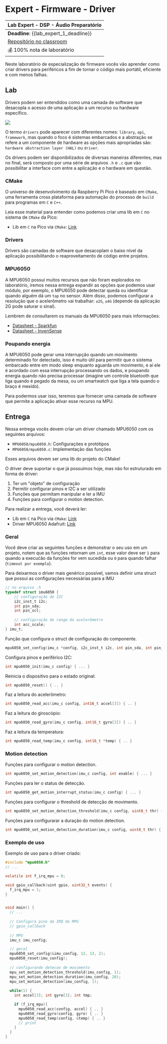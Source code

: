 # Expert - Firmware - Driver

| Lab Expert - DSP - Áudio Preparatório                          |
|----------------------------------------------------------------|
| **Deadline**: {{lab_expert_1_deadline}}                |
| [Repositório no classroom]({{lab_expert_1_classroom}}) |
| 💰 100% nota de laboratório                                            |

Neste laboratório de especialização de firmware vocês vão aprender como criar drivers para periféricos a fim de tornar o código mais portátil, eficiente e com menos falhas.

## Lab

Drivers podem ser entendidos como uma camada de software que desacopla o acesso de uma aplicação a um recurso ou hardware específico.

![](imgs-firmware/driver-layers.png)

O termo `drivers` pode aparecer com diferentes nomes: `library`, `api`, `framework`, mas quando o foco é sistemas embarcados e a abstração se refere a um componente de hardware as opções mais apropriadas são: `hardware abstraction layer (HAL)` ou `driver`.

Os drivers podem ser disponibilizados de diversas maneiras diferentes, mas no final, será composto por uma série de arquivos `.h` e `.c` que vão possibilitar a interface com entre a aplicação e o hardware em questão.

### CMake

O universo de desenvolvimento da Raspberry Pi Pico é baseado em `CMake`, uma ferramenta cross plataforma para automação do processo de `build` para programas em `C` e `C++`.

Leia esse material para entender como podemos criar uma lib em `C` no sistema de `CMake` da Pico:

- Lib em `C` na Pico via `CMake`:  [Link](https://community.element14.com/products/raspberry-pi/b/blog/posts/raspberry-pico-and-cmake---create-your-own-c-lib-with-header-files)

### Drivers

Drivers são camadas de software que desacoplam o baixo nível da aplicação possibilitando o reaproveitamento de código entre projetos.

### MPU6050

A MPU6050 possui muitos recursos que não foram explorados no laboratório, iremos nessa entrega expandir as opções que podemos usar módulo, por exemplo, o MPU6050 pode detectar queda ou identificar quando alguém dá um `tap` no sensor. Além disso, podemos configurar a resolução que o acelerômetro vai trabalhar: `±2G`, `±4G` (depende da aplicação 2G pode saturar o sinal).

Lembrem de consultarem os manuais da MPU6050 para mais informações:

- [Datasheet - Sparkfun](https://cdn.sparkfun.com/datasheets/Sensors/Accelerometers/RM-MPU-6000A.pdf)
- [Datasheet - InvenSense](https://invensense.tdk.com/wp-content/uploads/2015/02/MPU-6000-Datasheet1.pdf)

### Poupando energia

A MPU6050 pode gerar uma interrupção quando um movimento determinado for detectado, isso é muito útil para permitir que o sistema embarcado entre em modo sleep enquanto aguarda um movimento, e aí ele é acordado com essa interrupção processando os dados, e poupando energia quando não precisa processar (imagine um controle bluetooth que liga quando é pegado da mesa, ou um smartwatch que liga a tela quando o braço é mexido).

Para podermos usar isso, teremos que fornecer uma camada de software que permite a aplicação ativar esse recurso na MPU.

## Entrega

Nessa entrega vocês devem criar um driver chamado MPU6050 com os seguintes arquivos:

- `MPU6050/mpu6050.h`: Configurações e protótipos
- `MPU6050/mpu6050.c`: Implementação das funções

Esses arquivos devem ser uma lib do projeto do CMake!

O driver deve suportar o que já possuímos hoje, mas não foi estruturado em forma de driver:

1. Ter um "objeto" de configuração
2. Permitir configurar pinos e I2C a ser utilizado
3. Funções que permitam manipular e ler a IMU
4. Funções para configurar o motion detection.

Para realizar a entrega, você deverá ler:

- Lib em `C` na Pico via `CMake`: [Link](https://community.element14.com/products/raspberry-pi/b/blog/posts/raspberry-pico-and-cmake---create-your-own-c-lib-with-header-files)
- Driver MPU6050 Adafruit: [Link](https://github.com/adafruit/Adafruit_MPU6050/blob/88b3f5983771ed6efc6c048b2c49c77ed1d417f2/Adafruit_MPU6050.cpp#L416)

### Geral

Você deve criar as seguintes funções e demonstrar o seu uso em um projeto, notem que as funções retornam um `int`, esse valor deve ser `1` para quando a execućão da funções for vem sucedida ou `0` para quando falhar (`timeout por exemplo`).  

Para deixarmos o driver mais genérico possível, vamos definir uma struct que possui as configurações necessárias para a IMU

```c
// no arquivo .h
typedef struct imu6050 {
    // configuração do I2C
    i2c_inst_t i2c;
    int pin_sda;
    int pin_scl;
 
    // configuração do range do acelerômetro
    int acc_scale;
} imu_t;
```

Função que configura o struct de configuração do componente.

```c
mpu6050_set_config(imu_c *config, i2c_inst_t i2c, int pin_sda, int pin_scl, int acc_scale) { ... } 
```

Configura pinos e periférico I2C:

```c
int mpu6050_init(imu_c config) { ... } 
```

Reinicia o dispositivo para o estado original:

```c
int mpu6050_reset() { .. }
```

Faz a leitura do acelerômetro:

```c
int mpu6050_read_acc(imu_c config, int16_t accel[3]) { .. }
```

Faz a leitura do giroscópio:

```c
int mpu6050_read_gyro(imu_c config, int16_t gyro[3]) { .. }
```

Faz a leitura da temperatura:

```c
int mpu6050_read_temp(imu_c config, int16_t *temp) { .. }
```

### Motion detection

Funções para configurar o motion detection.

```c
int mpu6050_set_motion_detection(imu_c config, int enable) { ... }
```

Funções para ler o status de detecção.

```c
int mpu6050_get_motion_interrupt_status(imu_c config) { ... }
```

Funções para configurar o threshold de detecção de movimento.

```c
int mpu6050_set_motion_detection_threshold(imu_c config, uint8_t thr) { ... }
```

Funções para configurarar a duração do motion detection.

```c
int mpu6050_set_motion_detection_duration(imu_c config, uint8_t thr) { ... }
```

### Exemplo de uso

Exemplo de uso para o driver criado:

```c
#include "mpu6050.h"
// ...

volatile int f_irq_mpu = 0;

void gpio_callback(uint gpio, uint32_t events) {
  f_irq_mpu = 1;
}


void main() {
  // ...
  
  // Configura pino da IRQ do MPU
  // gpio_callback
  
  // MPU
  imu_c imu_config;

  // geral
  mpu6050_set_config(&imu_config, 12, 13, 2);
  mpu6050_reset(imu_config);
  
  // configurando detecao de movimento
  mpu_set_motion_detection_threshold(imu_config, 1);
  mpu_set_motion_detection_duration(imu_config, 20);
  mpu_set_motion_detection(imu_config, 1);
  
  while(1) {
    int accel[3]; int gyro[3]; int tmp;

    if (f_irq_mpu){
      mpu6050_read_acc(config, accel) { .. }
      mpu6050_read_gyro(config, gyro) { .. }
      mpu6050_read_temp(config, &temp) { .. }
      // print 
    }
  }
}
```
